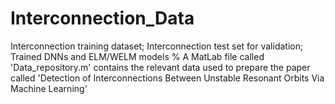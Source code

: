 # Interconnection_Data
Interconnection training dataset; Interconnection test set for validation; Trained DNNs and ELM/WELM models
% A MatLab file called 'Data_repository.m' contains the relevant data used to prepare the paper called 'Detection of Interconnections Between Unstable Resonant Orbits Via Machine Learning' 
